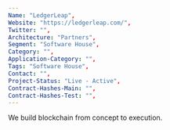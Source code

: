 ```yaml
--- 
Name: "LedgerLeap", 
Website: "https://ledgerleap.com/", 
Twitter: "", 
Architecture: "Partners",
Segment: "Software House",
Category: "",
Application-Category: "",
Tags: "Software House",
Contact: "",
Project-Status: "Live - Active",
Contract-Hashes-Main: "",
Contract-Hashes-Test: "",
--- 
```

<!--lang:en--> 
We build blockchain from concept to execution.
<!--lang:es--] 
Construimos blockchain desde el concepto hasta la ejecución.
<!--lang:de--] 
Wir bauen Blockchain vom Konzept bis zur Ausführung.
<!--lang:fr--] 
Nous construisons la blockchain du concept à l'exécution.
<!--lang:pl--] 
Budujemy blockchain od koncepcji do realizacji.
<!--lang:uk--] 
Ми будуємо блокчейн від концепції до реалізації.
[!--lang:*--> 
